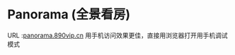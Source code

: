 # Panorama (全景看房)
URL :<a href="http://panorama.890vip.cn">panorama.890vip.cn</a>
用手机访问效果更佳，直接用浏览器打开用手机调试模式
